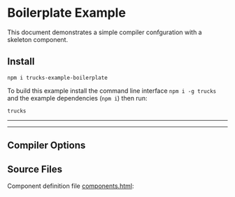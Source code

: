 # Boilerplate Example

This document demonstrates a simple compiler confguration with a skeleton component.

## Install

```
npm i trucks-example-boilerplate
```

To build this example install the command line interface `npm i -g trucks` and the example dependencies (`npm i`) then run:

```shell
trucks
```

***
<!-- @toc -->
***

## Compiler Options

<? @source {javascript} trucks.js ?>

## Source Files

Component definition file [components.html](components.html):

<? @source {html} components.html ?>

<? @include ../../documents/links.md ?>

